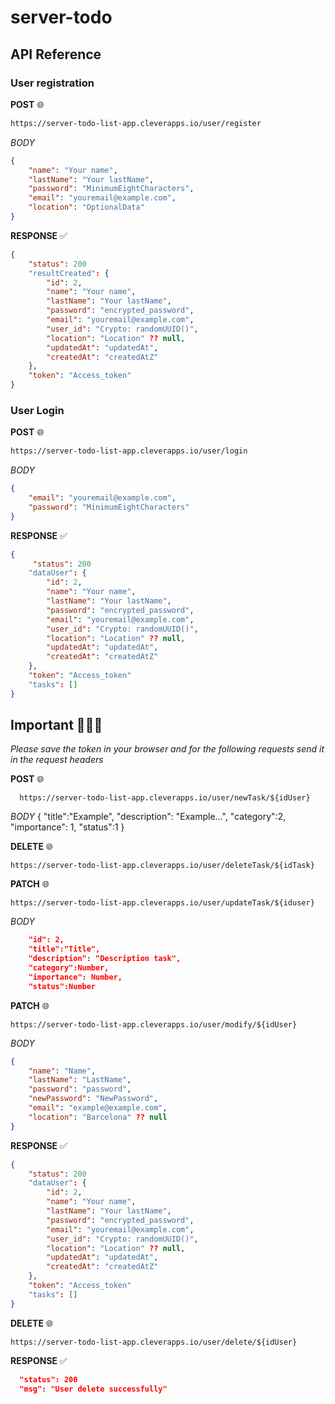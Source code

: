 # server-todo

## API Reference

### User registration 

**POST** 🌐

```bash
https://server-todo-list-app.cleverapps.io/user/register
```
*BODY*
```json
{
    "name": "Your name",
    "lastName": "Your lastName",
    "password": "MinimumEightCharacters",
    "email": "youremail@example.com",
    "location": "OptionalData"
}
```
**RESPONSE** ✅
```json
{
    "status": 200
    "resultCreated": {
        "id": 2,
        "name": "Your name",
        "lastName": "Your lastName",
        "password": "encrypted_password",
        "email": "youremail@example.com",
        "user_id": "Crypto: randomUUID()",
        "location": "Location" ?? null,
        "updatedAt": "updatedAt",
        "createdAt": "createdAtZ"
    },
    "token": "Access_token"
}
```

### User Login

**POST** 🌐

```bash
https://server-todo-list-app.cleverapps.io/user/login
```
*BODY*
```json
{
    "email": "youremail@example.com",
    "password": "MinimumEightCharacters"
}
```

**RESPONSE** ✅
```json
{
     "status": 200
    "dataUser": {
        "id": 2,
        "name": "Your name",
        "lastName": "Your lastName",
        "password": "encrypted_password",
        "email": "youremail@example.com",
        "user_id": "Crypto: randomUUID()",
        "location": "Location" ?? null,
        "updatedAt": "updatedAt",
        "createdAt": "createdAtZ"
    },
    "token": "Access_token"
    "tasks": []
}
```
## Important 🛑🤚🏽
*Please save the token in your browser and for the following requests send it in the request headers*

**POST** 🌐
```hash
  https://server-todo-list-app.cleverapps.io/user/newTask/${idUser}
```

*BODY*
{
    "title":"Example",
    "description": "Example...",
    "category":2,
    "importance": 1,
    "status":1
}

**DELETE** 🌐
```hash
https://server-todo-list-app.cleverapps.io/user/deleteTask/${idTask}
```

**PATCH** 🌐
```hash
https://server-todo-list-app.cleverapps.io/user/updateTask/${iduser}
```
*BODY*
```json
    "id": 2,
    "title":"Title",
    "description": "Description task",
    "category":Number,
    "importance": Number,
    "status":Number
```

**PATCH** 🌐
```hash
https://server-todo-list-app.cleverapps.io/user/modify/${idUser}
```
*BODY*
```json
{
    "name": "Name",
    "lastName": "LastName",
    "password": "password",
    "newPassword": "NewPassword",
    "email": "example@example.com",
    "location": "Barcelona" ?? null
}
```
**RESPONSE** ✅
```json
{
    "status": 200
    "dataUser": {
        "id": 2,
        "name": "Your name",
        "lastName": "Your lastName",
        "password": "encrypted_password",
        "email": "youremail@example.com",
        "user_id": "Crypto: randomUUID()",
        "location": "Location" ?? null,
        "updatedAt": "updatedAt",
        "createdAt": "createdAtZ"
    },
    "token": "Access_token"
    "tasks": []
}
```

**DELETE** 🌐
```hash
https://server-todo-list-app.cleverapps.io/user/delete/${idUser}
```
**RESPONSE** ✅
```json
  "status": 200
  "msg": "User delete successfully"
```
